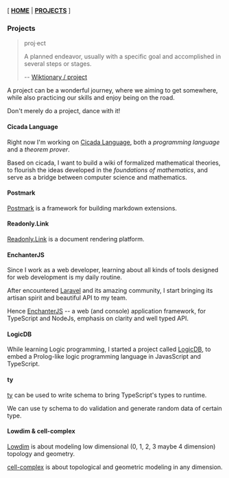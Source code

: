 [ [**HOME**](HOME.md)
| [**PROJECTS**](PROJECTS.md) ]

### Projects

> proj·ect
>
> A planned endeavor, usually with a specific goal and accomplished in several steps or stages.
>
> -- [Wiktionary / project](https://en.wiktionary.org/wiki/project)

A project can be a wonderful journey,
where we aiming to get somewhere, while also
practicing our skills and enjoy being on the road.

Don't merely do a project, dance with it!

#### Cicada Language

Right now I'm working on [Cicada Language](https://cicada-lang.org),
both a *programming language* and a *theorem prover*.

Based on cicada, I want to build a wiki of formalized
mathematical theories, to flourish the ideas developed in the
*foundations of mathematics*, and serve as a bridge between computer
science and mathematics.

#### Postmark

[Postmark](https://github.com/xieyuheng/postmark)
is a framework for building markdown extensions.

#### Readonly.Link

[Readonly.Link](https://readonly.link)
is a document rendering platform.

#### EnchanterJS

Since I work as a web developer, learning about all kinds of tools
designed for web development is my daily routine.

After encountered [Laravel](https://laravel.com) and its amazing community,
I start bringing its artisan spirit and beautiful API to my team.

Hence [EnchanterJS](https://github.com/enchanterjs/enchanter)
-- a web (and console) application framework,
for TypeScript and NodeJs, emphasis on clarity and well typed API.

#### LogicDB

While learning Logic programming, I started a project called
[LogicDB](https://github.com/xieyuheng/logic-db), to embed a
Prolog-like logic programming language in JavasScript and TypeScript.

#### ty

[ty](https://github.com/xieyuheng/ty) can be used to write schema to bring TypeScript's types to runtime.

We can use ty schema to do validation and generate random data of certain type.

#### Lowdim & cell-complex

[Lowdim](https://github.com/xieyuheng/lowdim) is about modeling low
dimensional (0, 1, 2, 3 maybe 4 dimension) topology and geometry.

[cell-complex](https://github.com/xieyuheng/cell-complex) is about
topological and geometric modeling in any dimension.
